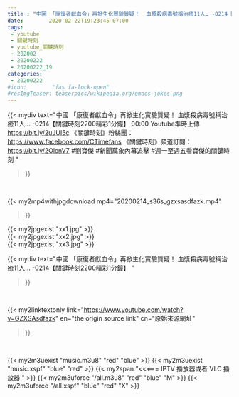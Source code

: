 ```yaml
---
title : "中國 「康復者獻血令」再掀生化實驗質疑！  血漿殺病毒號稱治癒11人… -0214【關鍵時刻2200精彩1分鐘】 "
date:        2020-02-22T19:23:45-07:00
tags:
 - youtube
 - 關鍵時刻
 - youtube_關鍵時刻
 - 202002
 - 20200222
 - 20200222_19
categories:
 - 20200222
#icon:        "fas fa-lock-open"
#resImgTeaser: teaserpics/wikipedia.org/emacs-jokes.png
---
```


{{< mydiv text="中國 「康復者獻血令」再掀生化實驗質疑！ 血漿殺病毒號稱治癒11人… -0214【關鍵時刻2200精彩1分鐘】 00:00  Youtube準時上傳 https://bit.ly/2uJUI5c  《關鍵時刻》粉絲團：https://www.facebook.com/CTimefans 《關鍵時刻》頻道訂閱：https://bit.ly/2OlcnV7  #劉寶傑 #新聞萬象內幕追擊 #週一至週五看寶傑的關鍵時刻 "
>}}
<br>


{{< my2mp4withjpgdownload mp4="20200214_s36s_gzxsasdfazk.mp4"
>}}

{{< my2jpgexist "xx1.jpg" >}}<br>
{{< my2jpgexist "xx2.jpg" >}}<br>
{{< my2jpgexist "xx3.jpg" >}}<br>



{{< mydiv text="中國 「康復者獻血令」再掀生化實驗質疑！  血漿殺病毒號稱治癒11人… -0214【關鍵時刻2200精彩1分鐘】 "
>}}
<br>

{{< my2linktextonly link="https://www.youtube.com/watch?v=GZXSAsdfazk"
en="the origin source link" cn="原始來源網址"
>}}


<br>

{{< my2m3uexist "music.m3u8" "red"  "blue" >}} {{< my2m3uexist "music.xspf" "blue" "red"  >}} {{< my2span "<<<=== IPTV 播放器或者 VLC 播放器 " >}} {{< my2m3uforce "/all.m3u8" "red"  "blue" "M" >}} {{< my2m3uforce "/all.xspf" "blue" "red"  "X" >}} 
